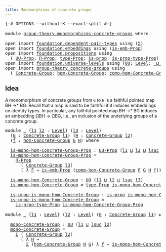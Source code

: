 ```yaml
---
title: Monomorphisms of concrete groups
---
```


<pre class="Agda"><a id="58" class="Symbol">{-#</a> <a id="62" class="Keyword">OPTIONS</a> <a id="70" class="Pragma">--without-K</a> <a id="82" class="Pragma">--exact-split</a> <a id="96" class="Symbol">#-}</a>

<a id="101" class="Keyword">module</a> <a id="108" href="group-theory.monomorphisms-concrete-groups.html" class="Module">group-theory.monomorphisms-concrete-groups</a> <a id="151" class="Keyword">where</a>

<a id="158" class="Keyword">open</a> <a id="163" class="Keyword">import</a> <a id="170" href="foundation.dependent-pair-types.html" class="Module">foundation.dependent-pair-types</a> <a id="202" class="Keyword">using</a> <a id="208" class="Symbol">(</a><a id="209" href="foundation-core.dependent-pair-types.html#515" class="Record">Σ</a><a id="210" class="Symbol">)</a>
<a id="212" class="Keyword">open</a> <a id="217" class="Keyword">import</a> <a id="224" href="foundation.embeddings.html" class="Module">foundation.embeddings</a> <a id="246" class="Keyword">using</a> <a id="252" class="Symbol">(</a><a id="253" href="foundation.embeddings.html#1958" class="Function">is-emb-Prop</a><a id="264" class="Symbol">)</a>
<a id="266" class="Keyword">open</a> <a id="271" class="Keyword">import</a> <a id="278" href="foundation.propositions.html" class="Module">foundation.propositions</a> <a id="302" class="Keyword">using</a>
  <a id="310" class="Symbol">(</a> <a id="312" href="foundation-core.propositions.html#1393" class="Function">UU-Prop</a><a id="319" class="Symbol">;</a> <a id="321" href="foundation-core.propositions.html#6694" class="Function">Π-Prop</a><a id="327" class="Symbol">;</a> <a id="329" href="foundation-core.propositions.html#1495" class="Function">type-Prop</a><a id="338" class="Symbol">;</a> <a id="340" href="foundation-core.propositions.html#1309" class="Function">is-prop</a><a id="347" class="Symbol">;</a> <a id="349" href="foundation-core.propositions.html#1562" class="Function">is-prop-type-Prop</a><a id="366" class="Symbol">)</a>
<a id="368" class="Keyword">open</a> <a id="373" class="Keyword">import</a> <a id="380" href="foundation.universe-levels.html" class="Module">foundation.universe-levels</a> <a id="407" class="Keyword">using</a> <a id="413" class="Symbol">(</a><a id="414" href="foundation-core.universe-levels.html#235" class="Primitive">UU</a><a id="416" class="Symbol">;</a> <a id="418" href="Agda.Primitive.html#597" class="Postulate">Level</a><a id="423" class="Symbol">;</a> <a id="425" href="Agda.Primitive.html#810" class="Primitive Operator">_⊔_</a><a id="428" class="Symbol">;</a> <a id="430" href="Agda.Primitive.html#780" class="Primitive">lsuc</a><a id="434" class="Symbol">)</a>
<a id="436" class="Keyword">open</a> <a id="441" class="Keyword">import</a> <a id="448" href="group-theory.concrete-groups.html" class="Module">group-theory.concrete-groups</a> <a id="477" class="Keyword">using</a>
  <a id="485" class="Symbol">(</a> <a id="487" href="group-theory.concrete-groups.html#2030" class="Function">Concrete-Group</a><a id="501" class="Symbol">;</a> <a id="503" href="group-theory.concrete-groups.html#7030" class="Function">hom-Concrete-Group</a><a id="521" class="Symbol">;</a> <a id="523" href="group-theory.concrete-groups.html#10605" class="Function">comp-hom-Concrete-Group</a><a id="546" class="Symbol">)</a>
</pre>
## Idea

A monomorphism of concrete groups from `G` to `H` is a faithful pointed map BH →* BG. Recall that a map is said to be faithful if it induces embeddings on identity types. In particular, any faithful pointed map BH →* BG induces an embedding ΩBH → ΩBG, i.e., an inclusion of the underlying groups of a concrete group. 

<pre class="Agda"><a id="889" class="Keyword">module</a> <a id="896" href="group-theory.monomorphisms-concrete-groups.html#896" class="Module">_</a> <a id="898" class="Symbol">{</a><a id="899" href="group-theory.monomorphisms-concrete-groups.html#899" class="Bound">l1</a> <a id="902" href="group-theory.monomorphisms-concrete-groups.html#902" class="Bound">l2</a> <a id="905" class="Symbol">:</a> <a id="907" href="Agda.Primitive.html#597" class="Postulate">Level</a><a id="912" class="Symbol">}</a> <a id="914" class="Symbol">(</a><a id="915" href="group-theory.monomorphisms-concrete-groups.html#915" class="Bound">l3</a> <a id="918" class="Symbol">:</a> <a id="920" href="Agda.Primitive.html#597" class="Postulate">Level</a><a id="925" class="Symbol">)</a>
  <a id="929" class="Symbol">(</a><a id="930" href="group-theory.monomorphisms-concrete-groups.html#930" class="Bound">G</a> <a id="932" class="Symbol">:</a> <a id="934" href="group-theory.concrete-groups.html#2030" class="Function">Concrete-Group</a> <a id="949" href="group-theory.monomorphisms-concrete-groups.html#899" class="Bound">l1</a><a id="951" class="Symbol">)</a> <a id="953" class="Symbol">(</a><a id="954" href="group-theory.monomorphisms-concrete-groups.html#954" class="Bound">H</a> <a id="956" class="Symbol">:</a> <a id="958" href="group-theory.concrete-groups.html#2030" class="Function">Concrete-Group</a> <a id="973" href="group-theory.monomorphisms-concrete-groups.html#902" class="Bound">l2</a><a id="975" class="Symbol">)</a>
  <a id="979" class="Symbol">(</a><a id="980" href="group-theory.monomorphisms-concrete-groups.html#980" class="Bound">f</a> <a id="982" class="Symbol">:</a> <a id="984" href="group-theory.concrete-groups.html#7030" class="Function">hom-Concrete-Group</a> <a id="1003" href="group-theory.monomorphisms-concrete-groups.html#930" class="Bound">G</a> <a id="1005" href="group-theory.monomorphisms-concrete-groups.html#954" class="Bound">H</a><a id="1006" class="Symbol">)</a> <a id="1008" class="Keyword">where</a>

  <a id="1017" href="group-theory.monomorphisms-concrete-groups.html#1017" class="Function">is-mono-hom-Concrete-Group-Prop</a> <a id="1049" class="Symbol">:</a> <a id="1051" href="foundation-core.propositions.html#1393" class="Function">UU-Prop</a> <a id="1059" class="Symbol">(</a><a id="1060" href="group-theory.monomorphisms-concrete-groups.html#899" class="Bound">l1</a> <a id="1063" href="Agda.Primitive.html#810" class="Primitive Operator">⊔</a> <a id="1065" href="group-theory.monomorphisms-concrete-groups.html#902" class="Bound">l2</a> <a id="1068" href="Agda.Primitive.html#810" class="Primitive Operator">⊔</a> <a id="1070" href="Agda.Primitive.html#780" class="Primitive">lsuc</a> <a id="1075" href="group-theory.monomorphisms-concrete-groups.html#915" class="Bound">l3</a><a id="1077" class="Symbol">)</a>
  <a id="1081" href="group-theory.monomorphisms-concrete-groups.html#1017" class="Function">is-mono-hom-Concrete-Group-Prop</a> <a id="1113" class="Symbol">=</a>
    <a id="1119" href="foundation-core.propositions.html#6694" class="Function">Π-Prop</a>
      <a id="1132" class="Symbol">(</a> <a id="1134" href="group-theory.concrete-groups.html#2030" class="Function">Concrete-Group</a> <a id="1149" href="group-theory.monomorphisms-concrete-groups.html#915" class="Bound">l3</a><a id="1151" class="Symbol">)</a>
      <a id="1159" class="Symbol">(</a> <a id="1161" class="Symbol">λ</a> <a id="1163" href="group-theory.monomorphisms-concrete-groups.html#1163" class="Bound">F</a> <a id="1165" class="Symbol">→</a> <a id="1167" href="foundation.embeddings.html#1958" class="Function">is-emb-Prop</a> <a id="1179" class="Symbol">(</a><a id="1180" href="group-theory.concrete-groups.html#10605" class="Function">comp-hom-Concrete-Group</a> <a id="1204" href="group-theory.monomorphisms-concrete-groups.html#1163" class="Bound">F</a> <a id="1206" href="group-theory.monomorphisms-concrete-groups.html#930" class="Bound">G</a> <a id="1208" href="group-theory.monomorphisms-concrete-groups.html#954" class="Bound">H</a> <a id="1210" href="group-theory.monomorphisms-concrete-groups.html#980" class="Bound">f</a><a id="1211" class="Symbol">))</a>

  <a id="1217" href="group-theory.monomorphisms-concrete-groups.html#1217" class="Function">is-mono-hom-Concrete-Group</a> <a id="1244" class="Symbol">:</a> <a id="1246" href="foundation-core.universe-levels.html#235" class="Primitive">UU</a> <a id="1249" class="Symbol">(</a><a id="1250" href="group-theory.monomorphisms-concrete-groups.html#899" class="Bound">l1</a> <a id="1253" href="Agda.Primitive.html#810" class="Primitive Operator">⊔</a> <a id="1255" href="group-theory.monomorphisms-concrete-groups.html#902" class="Bound">l2</a> <a id="1258" href="Agda.Primitive.html#810" class="Primitive Operator">⊔</a> <a id="1260" href="Agda.Primitive.html#780" class="Primitive">lsuc</a> <a id="1265" href="group-theory.monomorphisms-concrete-groups.html#915" class="Bound">l3</a><a id="1267" class="Symbol">)</a>
  <a id="1271" href="group-theory.monomorphisms-concrete-groups.html#1217" class="Function">is-mono-hom-Concrete-Group</a> <a id="1298" class="Symbol">=</a> <a id="1300" href="foundation-core.propositions.html#1495" class="Function">type-Prop</a> <a id="1310" href="group-theory.monomorphisms-concrete-groups.html#1017" class="Function">is-mono-hom-Concrete-Group-Prop</a>

  <a id="1345" href="group-theory.monomorphisms-concrete-groups.html#1345" class="Function">is-prop-is-mono-hom-Concrete-Group</a> <a id="1380" class="Symbol">:</a> <a id="1382" href="foundation-core.propositions.html#1309" class="Function">is-prop</a> <a id="1390" href="group-theory.monomorphisms-concrete-groups.html#1217" class="Function">is-mono-hom-Concrete-Group</a>
  <a id="1419" href="group-theory.monomorphisms-concrete-groups.html#1345" class="Function">is-prop-is-mono-hom-Concrete-Group</a> <a id="1454" class="Symbol">=</a>
    <a id="1460" href="foundation-core.propositions.html#1562" class="Function">is-prop-type-Prop</a> <a id="1478" href="group-theory.monomorphisms-concrete-groups.html#1017" class="Function">is-mono-hom-Concrete-Group-Prop</a>

<a id="1511" class="Keyword">module</a> <a id="1518" href="group-theory.monomorphisms-concrete-groups.html#1518" class="Module">_</a> <a id="1520" class="Symbol">{</a><a id="1521" href="group-theory.monomorphisms-concrete-groups.html#1521" class="Bound">l1</a> <a id="1524" class="Symbol">:</a> <a id="1526" href="Agda.Primitive.html#597" class="Postulate">Level</a><a id="1531" class="Symbol">}</a> <a id="1533" class="Symbol">(</a><a id="1534" href="group-theory.monomorphisms-concrete-groups.html#1534" class="Bound">l2</a> <a id="1537" class="Symbol">:</a> <a id="1539" href="Agda.Primitive.html#597" class="Postulate">Level</a><a id="1544" class="Symbol">)</a> <a id="1546" class="Symbol">(</a><a id="1547" href="group-theory.monomorphisms-concrete-groups.html#1547" class="Bound">G</a> <a id="1549" class="Symbol">:</a> <a id="1551" href="group-theory.concrete-groups.html#2030" class="Function">Concrete-Group</a> <a id="1566" href="group-theory.monomorphisms-concrete-groups.html#1521" class="Bound">l1</a><a id="1568" class="Symbol">)</a> <a id="1570" class="Keyword">where</a>

  <a id="1579" href="group-theory.monomorphisms-concrete-groups.html#1579" class="Function">mono-Concrete-Group</a> <a id="1599" class="Symbol">:</a> <a id="1601" href="foundation-core.universe-levels.html#235" class="Primitive">UU</a> <a id="1604" class="Symbol">(</a><a id="1605" href="group-theory.monomorphisms-concrete-groups.html#1521" class="Bound">l1</a> <a id="1608" href="Agda.Primitive.html#810" class="Primitive Operator">⊔</a> <a id="1610" href="Agda.Primitive.html#780" class="Primitive">lsuc</a> <a id="1615" href="group-theory.monomorphisms-concrete-groups.html#1534" class="Bound">l2</a><a id="1617" class="Symbol">)</a>
  <a id="1621" href="group-theory.monomorphisms-concrete-groups.html#1579" class="Function">mono-Concrete-Group</a> <a id="1641" class="Symbol">=</a>
    <a id="1647" href="foundation-core.dependent-pair-types.html#515" class="Record">Σ</a> <a id="1649" class="Symbol">(</a> <a id="1651" href="group-theory.concrete-groups.html#2030" class="Function">Concrete-Group</a> <a id="1666" href="group-theory.monomorphisms-concrete-groups.html#1534" class="Bound">l2</a><a id="1668" class="Symbol">)</a>
      <a id="1676" class="Symbol">(</a> <a id="1678" class="Symbol">λ</a> <a id="1680" href="group-theory.monomorphisms-concrete-groups.html#1680" class="Bound">H</a> <a id="1682" class="Symbol">→</a>
        <a id="1692" href="foundation-core.dependent-pair-types.html#515" class="Record">Σ</a> <a id="1694" class="Symbol">(</a><a id="1695" href="group-theory.concrete-groups.html#7030" class="Function">hom-Concrete-Group</a> <a id="1714" href="group-theory.monomorphisms-concrete-groups.html#1680" class="Bound">H</a> <a id="1716" href="group-theory.monomorphisms-concrete-groups.html#1547" class="Bound">G</a><a id="1717" class="Symbol">)</a> <a id="1719" class="Symbol">λ</a> <a id="1721" href="group-theory.monomorphisms-concrete-groups.html#1721" class="Bound">f</a> <a id="1723" class="Symbol">→</a> <a id="1725" href="group-theory.monomorphisms-concrete-groups.html#1217" class="Function">is-mono-hom-Concrete-Group</a> <a id="1752" href="group-theory.monomorphisms-concrete-groups.html#1534" class="Bound">l2</a> <a id="1755" href="group-theory.monomorphisms-concrete-groups.html#1680" class="Bound">H</a> <a id="1757" href="group-theory.monomorphisms-concrete-groups.html#1547" class="Bound">G</a> <a id="1759" href="group-theory.monomorphisms-concrete-groups.html#1721" class="Bound">f</a><a id="1760" class="Symbol">)</a>
</pre>